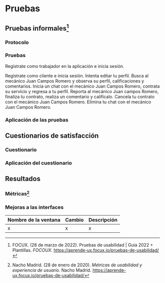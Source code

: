 # Pruebas
## Pruebas informales[^1]
### Protocolo
### Pruebas
Regístrate como trabajador en la aplicación e inicia sesión. 

Regístrate como cliente e inicia sesión.
Intenta editar tu perfil. 
Busca al mecánico Juan Campos Romero y observa su perfil, calificaciones y comentarios. 
Inicia un chat con el mecánico Juan Campos Romero, contrata su servicio y regresa a tu perfil. 
Reporta al mecánico Juan campos Romero, finaliza tu contrato, realiza un comentario y califícalo. 
Cancela tu contrato con el mecánico Juan Campos Romero.
Elimina tu chat con el mecánico Juan Campos Romero.



### Aplicación de las pruebas
## Cuestionarios de satisfacción
###  Cuestionario
### Aplicación del cuestionario
## Resultados
### Métricas[^2]
### Mejoras a las interfaces 
| Nombre de la ventana | Cambio | Descripción|
|--|--|--|
| x | x |x|

[^1]: FOCUX. (28 de marzo de 2022). Pruebas de usabilidad | Guía 2022 + Plantillas. *FOCOUX.* https://aprende-ux.focux.io/pruebas-de-usabilidad/
[^2]: Nacho Madrid. (28 de enero de 2020). *Métricas de usabilidad y experiencia de usuario.* Nacho Madrid. https://aprende-ux.focux.io/pruebas-de-usabilidad/
<!--stackedit_data:
eyJoaXN0b3J5IjpbODk2ODA2OTg2LC03NzU4OTc0NjQsLTc1Mz
AxNjMyMywtMTI5NTM4NjAzNSw4ODg0MTM2NTJdfQ==
-->